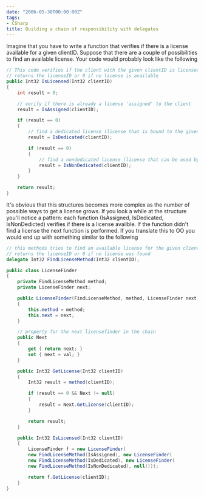 ```yaml
---
date: "2006-05-30T00:00:00Z"
tags:
- CSharp
title: Building a chain of responsibility with delegates
---
```

Imagine that you have to write a function that verifies if there is a license available for a given clientID. Suppose that there are a couple of possibilities to find an available license. Your code would probably look like the following

```csharp
// This code verifies if the client with the given clientID is licensed
// returns the licenseID or 0 if no license is available
public Int32 IsLicensed(Int32 clientID) 
{
	int result = 0;

	// verify if there is already a license 'assigned' to the client
	result = IsAssigned(clientID);

	if (result == 0) 
	{
		// find a dedicated license (license that is bound to the given client)
		result = IsDedicated(clientID);

		if (result == 0) 
		{
			// find a nondedicated license (license that can be used by any client)
			result = IsNonDedicated(clientID);
		}
	}

	return result;
}
```

It's obvious that this structures becomes more complex as the number of possible ways to get a license grows. If you look a while at the structure you'll notice a pattern: each function (IsAssigned, IsDedicated, IsNonDedicted) verifies if there is a license availble. If the function didn't find a license the next function is performed. If you translate this to OO you would end up with something similar to the following

```csharp
// this methods tries to find an available license for the given clientID
// returns the licenseID or 0 if no license was found
delegate Int32 FindLicenseMethod(Int32 clientID);

public class LicenseFinder 
{
	private FindLicenseMethod method;
	private LicenseFinder next;

	public LicenseFinder(FindLicenseMethod, method, LicenseFinder next) 
	{
		this.method = method;
		this.next = next;
	}

	// property for the next licensefinder in the chain
	public Next 
	{
		get { return next; }
		set { next = val; }
	}

	public Int32 GetLicense(Int32 clientID) 
	{
		Int32 result = method(clientID);

		if (result == 0 && Next != null) 
		{
			result = Next.GetLicense(clientID);
		}

		return result;
	}

	public Int32 IsLicensed(Int32 clientID) 
	{
		LicenseFinder f = new LicenseFinder(
		new FindLicenseMethod(IsAssigned), new LicenseFinder(
		new FindLicenseMethod(IsDedicated), new LicenseFinder(
		new FindLicenseMethod(IsNonDedicated), null))));

		return f.GetLicense(clientID);
	}
}
```
